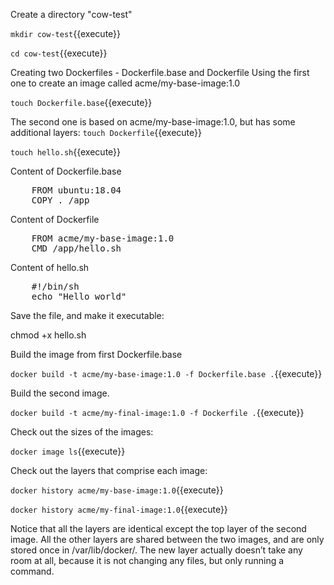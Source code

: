 
Create a directory "cow-test"

`mkdir cow-test`{{execute}}

`cd cow-test`{{execute}}

Creating two Dockerfiles - Dockerfile.base and Dockerfile
Using the first one to create an image called acme/my-base-image:1.0

`touch Dockerfile.base`{{execute}}


The second one is based on acme/my-base-image:1.0, but has some additional layers:
`touch Dockerfile`{{execute}}


`touch hello.sh`{{execute}}


Content of Dockerfile.base

<pre class="file"
 data-filename="/root/cow-test/Dockerfile.base"
  data-target="replace">
  	FROM ubuntu:18.04
	COPY . /app
</pre>

Content of Dockerfile

<pre class="file"
 data-filename="/root/cow-test/Dockerfile"
  data-target="replace">
  	FROM acme/my-base-image:1.0
	CMD /app/hello.sh
</pre>


Content of hello.sh 

<pre class="file"
 data-filename="/root/cow-test/hello.sh"
  data-target="replace">
  	#!/bin/sh
	echo "Hello world"
</pre>

Save the file, and make it executable:

chmod +x hello.sh


Build the image from first Dockerfile.base

`docker build -t acme/my-base-image:1.0 -f Dockerfile.base .`{{execute}}


Build the second image.

`docker build -t acme/my-final-image:1.0 -f Dockerfile .`{{execute}}


Check out the sizes of the images:

`docker image ls`{{execute}}


Check out the layers that comprise each image:

`docker history acme/my-base-image:1.0`{{execute}}


`docker history acme/my-final-image:1.0`{{execute}}


Notice that all the layers are identical except the top layer of the second image. All the other layers are shared between the two images, and are only stored once in /var/lib/docker/. The new layer actually doesn’t take any room at all, because it is not changing any files, but only running a command.
